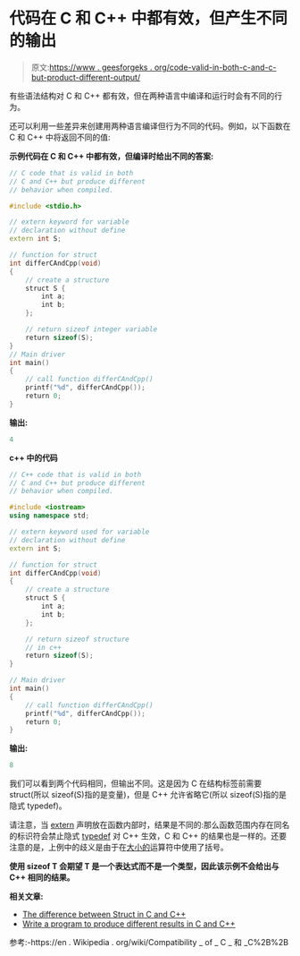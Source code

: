 # 代码在 C 和 C++ 中都有效，但产生不同的输出

> 原文:[https://www . geesforgeks . org/code-valid-in-both-c-and-c-but-product-different-output/](https://www.geeksforgeeks.org/code-valid-in-both-c-and-c-but-produce-different-output/)

有些语法结构对 C 和 C++ 都有效，但在两种语言中编译和运行时会有不同的行为。

还可以利用一些差异来创建用两种语言编译但行为不同的代码。例如，以下函数在 C 和 C++ 中将返回不同的值:

**示例代码在 C 和 C++ 中都有效，但编译时给出不同的答案:**

```cpp
// C code that is valid in both
// C and C++ but produce different
// behavior when compiled.

#include <stdio.h>

// extern keyword for variable
// declaration without define
extern int S;

// function for struct
int differCAndCpp(void)
{
    // create a structure
    struct S {
        int a;
        int b;
    };

    // return sizeof integer variable
    return sizeof(S);
}
// Main driver
int main()
{
    // call function differCAndCpp()
    printf("%d", differCAndCpp());
    return 0;
}
```

**输出:**

```cpp
4
```

**c++ 中的代码**

```cpp
// C++ code that is valid in both
// C and C++ but produce different
// behavior when compiled.

#include <iostream>
using namespace std;

// extern keyword used for variable
// declaration without define
extern int S;

// function for struct
int differCAndCpp(void)
{
    // create a structure
    struct S {
        int a;
        int b;
    };

    // return sizeof structure
    // in c++
    return sizeof(S);
}

// Main driver
int main()
{
    // call function differCAndCpp()
    printf("%d", differCAndCpp());
    return 0;
}
```

**输出:**

```cpp
8
```

我们可以看到两个代码相同，但输出不同。这是因为 C 在结构标签前需要 struct(所以 sizeof(S)指的是变量)，但是 C++ 允许省略它(所以 sizeof(S)指的是隐式 typedef)。

请注意，当 [extern](https://www.geeksforgeeks.org/understanding-extern-keyword-in-c/) 声明放在函数内部时，结果是不同的:那么函数范围内存在同名的标识符会禁止隐式 [typedef](https://www.geeksforgeeks.org/typedef-versus-define-c/) 对 C++ 生效，C 和 C++ 的结果也是一样的。还要注意的是，上例中的歧义是由于在[大小的](https://www.geeksforgeeks.org/sizeof-operator-c/)运算符中使用了括号。

**使用 sizeof T 会期望 T 是一个表达式而不是一个类型，因此该示例不会给出与 C++ 相同的结果。**

**相关文章:**

*   [The difference between Struct in C and C++ ](https://www.geeksforgeeks.org/difference-c-structures-c-structures/)
*   [Write a program to produce different results in C and C++ ](https://www.geeksforgeeks.org/write-c-program-produce-different-result-c/)

参考:-https://en . Wikipedia . org/wiki/Compatibility _ of _ C _ 和 _C%2B%2B